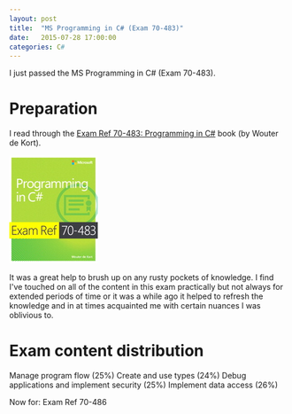 ```yaml
---
layout: post
title:  "MS Programming in C# (Exam 70-483)"
date:   2015-07-28 17:00:00
categories: C#
---
```

I just passed the MS Programming in C# (Exam 70-483).

# Preparation
I read through the [Exam Ref 70-483: Programming in C#](https://www.microsoftpressstore.com/store/exam-ref-70-483-programming-in-c-sharp-9780735676824) book (by Wouter de Kort).

![alt text](https://raw.githubusercontent.com/apdekock/apdekock.github.io/master/_includes/Cover-70-483examref.jpg "Exam Ref 70-483: Programming in C# by Wouter de Kort")

It was a great help to brush up on any rusty pockets of knowledge. I find I've touched on all of the content in this exam practically but not always for extended periods of time or it was a while ago it helped to refresh the knowledge and in at times acquainted me with certain nuances I was oblivious to.

# Exam content distribution 
Manage program flow (25%)
Create and use types (24%)
Debug applications and implement security (25%)
Implement data access (26%)

Now for: Exam Ref 70-486

